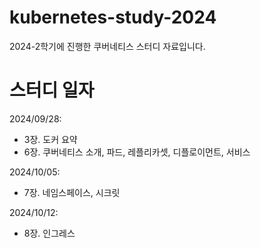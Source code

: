# kubernetes-study-2024
2024-2학기에 진행한 쿠버네티스 스터디 자료입니다.

# 스터디 일자

2024/09/28:  
- 3장. 도커 요약
- 6장. 쿠버네티스 소개, 파드, 레플리카셋, 디플로이먼트, 서비스

2024/10/05:
- 7장. 네임스페이스, 시크릿

2024/10/12:
- 8장. 인그레스